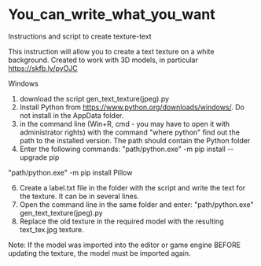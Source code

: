 # You_can_write_what_you_want
Instructions and script to create texture-text

This instruction will allow you to create a text texture on a white background. Created to work with 3D models, in particular https://skfb.ly/pyOJC

Windows
1) download the script gen_text_texture(jpeg).py
2) Install Python from https://www.python.org/downloads/windows/. Do not install in the AppData folder.
3) in the command line (Win+R, cmd - you may have to open it with administrator rights) with the command "where python" find out the path to the installed version. The path should contain the Python folder
4) Enter the following commands: "path/python.exe" -m pip install --upgrade pip

"path/python.exe" -m pip install Pillow

6) Create a label.txt file in the folder with the script and write the text for the texture. It can be in several lines.
7) Open the command line in the same folder and enter:
"path/python.exe" gen_text_texture(jpeg).py
8) Replace the old texture in the required model with the resulting text_tex.jpg texture.

Note: If the model was imported into the editor or game engine BEFORE updating the texture, the model must be imported again.
